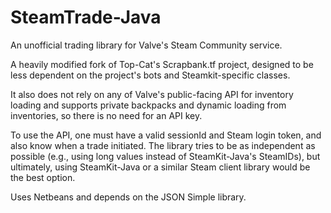 SteamTrade-Java
===============

An unofficial trading library for Valve's Steam Community service.

A heavily modified fork of Top-Cat's Scrapbank.tf project, designed to be less dependent on the project's bots and Steamkit-specific classes.

It also does not rely on any of Valve's public-facing API for inventory loading and supports private backpacks and dynamic loading from inventories, so there is no need for an API key.

To use the API, one must have a valid sessionId and Steam login token, and also know when a trade initiated. The library tries to be as independent as possible (e.g., using long values instead of SteamKit-Java's SteamIDs), but ultimately, using SteamKit-Java or a similar Steam client library would be the best option.

Uses Netbeans and depends on the JSON Simple library.
